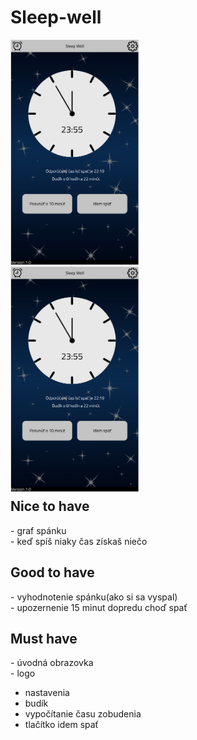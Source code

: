 <h1>Sleep-well</h1>

<div class="nav3" style="height:705px;">
    <div id="icons"><img src="https://github.com/Ondrejmuran4691/Sleep-well/blob/main/Capture.PNG" alt="obrazok" width="205" height="360">
    </div>
    <div id="icons"><img src="https://github.com/Ondrejmuran4691/Sleep-well/blob/main/Capture.PNG" alt="obrazok" width="205" height="360">
    </div>
</div>

<h2>Nice to have</h2>
- graf spánku<br>
- keď spíš niaky čas získaš niečo
<h2>Good to have</h2>
- vyhodnotenie spánku(ako si sa vyspal)<br>
- upozernenie 15 minut dopredu choď spať
<h2>Must have</h2>
- úvodná obrazovka<br>
- logo<br>

- nastavenia<br>
- budík<br>
- vypočítanie času zobudenia<br>
- tlačítko idem spať
